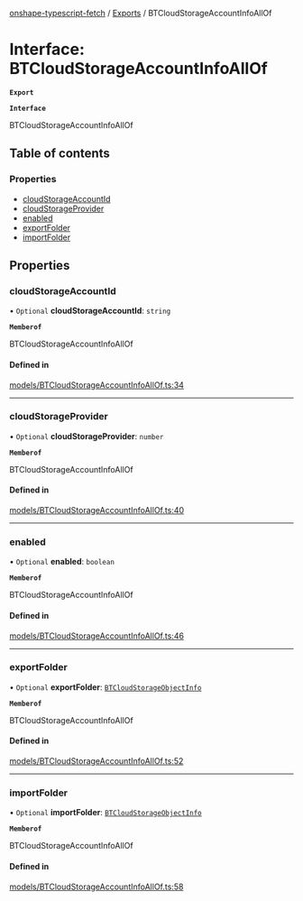 [onshape-typescript-fetch](../README.md) / [Exports](../modules.md) / BTCloudStorageAccountInfoAllOf

# Interface: BTCloudStorageAccountInfoAllOf

**`Export`**

**`Interface`**

BTCloudStorageAccountInfoAllOf

## Table of contents

### Properties

- [cloudStorageAccountId](BTCloudStorageAccountInfoAllOf.md#cloudstorageaccountid)
- [cloudStorageProvider](BTCloudStorageAccountInfoAllOf.md#cloudstorageprovider)
- [enabled](BTCloudStorageAccountInfoAllOf.md#enabled)
- [exportFolder](BTCloudStorageAccountInfoAllOf.md#exportfolder)
- [importFolder](BTCloudStorageAccountInfoAllOf.md#importfolder)

## Properties

### cloudStorageAccountId

• `Optional` **cloudStorageAccountId**: `string`

**`Memberof`**

BTCloudStorageAccountInfoAllOf

#### Defined in

[models/BTCloudStorageAccountInfoAllOf.ts:34](https://github.com/toebes/onshape-typescript-fetch/blob/3e11ae1/models/BTCloudStorageAccountInfoAllOf.ts#L34)

___

### cloudStorageProvider

• `Optional` **cloudStorageProvider**: `number`

**`Memberof`**

BTCloudStorageAccountInfoAllOf

#### Defined in

[models/BTCloudStorageAccountInfoAllOf.ts:40](https://github.com/toebes/onshape-typescript-fetch/blob/3e11ae1/models/BTCloudStorageAccountInfoAllOf.ts#L40)

___

### enabled

• `Optional` **enabled**: `boolean`

**`Memberof`**

BTCloudStorageAccountInfoAllOf

#### Defined in

[models/BTCloudStorageAccountInfoAllOf.ts:46](https://github.com/toebes/onshape-typescript-fetch/blob/3e11ae1/models/BTCloudStorageAccountInfoAllOf.ts#L46)

___

### exportFolder

• `Optional` **exportFolder**: [`BTCloudStorageObjectInfo`](BTCloudStorageObjectInfo.md)

**`Memberof`**

BTCloudStorageAccountInfoAllOf

#### Defined in

[models/BTCloudStorageAccountInfoAllOf.ts:52](https://github.com/toebes/onshape-typescript-fetch/blob/3e11ae1/models/BTCloudStorageAccountInfoAllOf.ts#L52)

___

### importFolder

• `Optional` **importFolder**: [`BTCloudStorageObjectInfo`](BTCloudStorageObjectInfo.md)

**`Memberof`**

BTCloudStorageAccountInfoAllOf

#### Defined in

[models/BTCloudStorageAccountInfoAllOf.ts:58](https://github.com/toebes/onshape-typescript-fetch/blob/3e11ae1/models/BTCloudStorageAccountInfoAllOf.ts#L58)
